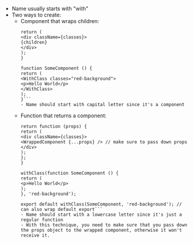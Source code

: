 - Name usually starts with "with"
- Two ways to create:
    - Component that wraps children:  
        ```function WithClass ({classes, children}) {  
        return (  
        <div className={classes}>  
        {children}  
        </div>  
        );  
        }  
          
        function SomeComponent () {  
        return (  
        <WithClass classes="red-background">  
        <p>Hello World</p>  
        </WithClass>  
        );  
        }```
        - Name should start with capital letter since it's a component
    - Function that returns a component:  
        ```function withClass (WrappedComponent, classes) {  
        return function (props) {  
        return (  
        <div className={classes}>  
        <WrappedComponent {...props} /> // make sure to pass down props  
        </div>  
        );  
        };  
        }  
          
        withClass(function SomeComponent () {  
        return (  
        <p>Hello World</p>  
        );  
        }, 'red-background');  
          
        export default withClass(SomeComponent, 'red-background'); // can also wrap default export```
        - Name should start with a lowercase letter since it's just a regular function
        - With this technique, you need to make sure that you pass down the props object to the wrapped component, otherwise it won't receive it.